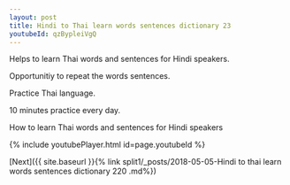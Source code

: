 ```yaml
---
layout: post
title: Hindi to Thai learn words sentences dictionary 23 
youtubeId: qzBypleiVgQ
---
```

 
 
Helps to learn Thai words and sentences for Hindi speakers.

Opportunitiy to repeat the words sentences. 

Practice Thai language. 
 
10 minutes practice every day. 
 
How to learn Thai words and sentences for Hindi speakers 
 
{% include youtubePlayer.html id=page.youtubeId %}
 
 
[Next]({{ site.baseurl }}{% link  split1/_posts/2018-05-05-Hindi to thai learn words sentences dictionary 220 .md%})
 
